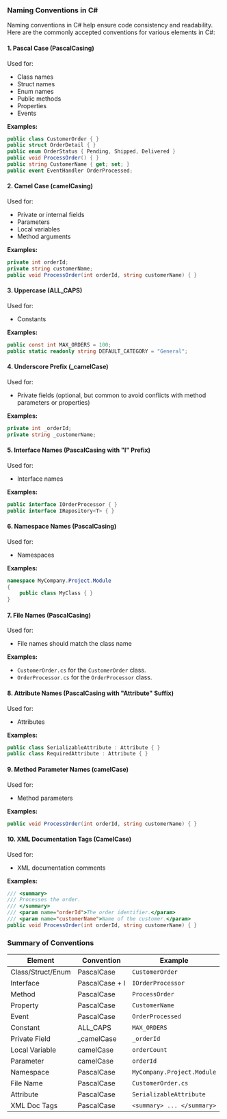 ### Naming Conventions in C#

Naming conventions in C# help ensure code consistency and readability. Here are the commonly accepted conventions for
various elements in C#:

#### 1. Pascal Case (PascalCasing)

Used for:

- Class names
- Struct names
- Enum names
- Public methods
- Properties
- Events

**Examples:**

```csharp
public class CustomerOrder { }
public struct OrderDetail { }
public enum OrderStatus { Pending, Shipped, Delivered }
public void ProcessOrder() { }
public string CustomerName { get; set; }
public event EventHandler OrderProcessed;
```

#### 2. Camel Case (camelCasing)

Used for:

- Private or internal fields
- Parameters
- Local variables
- Method arguments

**Examples:**

```csharp
private int orderId;
private string customerName;
public void ProcessOrder(int orderId, string customerName) { }
```

#### 3. Uppercase (ALL_CAPS)

Used for:

- Constants

**Examples:**

```csharp
public const int MAX_ORDERS = 100;
public static readonly string DEFAULT_CATEGORY = "General";
```

#### 4. Underscore Prefix (_camelCase)

Used for:

- Private fields (optional, but common to avoid conflicts with method parameters or properties)

**Examples:**

```csharp
private int _orderId;
private string _customerName;
```

#### 5. Interface Names (PascalCasing with "I" Prefix)

Used for:

- Interface names

**Examples:**

```csharp
public interface IOrderProcessor { }
public interface IRepository<T> { }
```

#### 6. Namespace Names (PascalCasing)

Used for:

- Namespaces

**Examples:**

```csharp
namespace MyCompany.Project.Module
{
    public class MyClass { }
}
```

#### 7. File Names (PascalCasing)

Used for:

- File names should match the class name

**Examples:**

- `CustomerOrder.cs` for the `CustomerOrder` class.
- `OrderProcessor.cs` for the `OrderProcessor` class.

#### 8. Attribute Names (PascalCasing with "Attribute" Suffix)

Used for:

- Attributes

**Examples:**

```csharp
public class SerializableAttribute : Attribute { }
public class RequiredAttribute : Attribute { }
```

#### 9. Method Parameter Names (camelCase)

Used for:

- Method parameters

**Examples:**

```csharp
public void ProcessOrder(int orderId, string customerName) { }
```

#### 10. XML Documentation Tags (CamelCase)

Used for:

- XML documentation comments

**Examples:**

```csharp
/// <summary>
/// Processes the order.
/// </summary>
/// <param name="orderId">The order identifier.</param>
/// <param name="customerName">Name of the customer.</param>
public void ProcessOrder(int orderId, string customerName) { }
```

### Summary of Conventions

| Element           | Convention     | Example                    |
|-------------------|----------------|----------------------------|
| Class/Struct/Enum | PascalCase     | `CustomerOrder`            |
| Interface         | PascalCase + I | `IOrderProcessor`          |
| Method            | PascalCase     | `ProcessOrder`             |
| Property          | PascalCase     | `CustomerName`             |
| Event             | PascalCase     | `OrderProcessed`           |
| Constant          | ALL_CAPS       | `MAX_ORDERS`               |
| Private Field     | _camelCase     | `_orderId`                 |
| Local Variable    | camelCase      | `orderCount`               |
| Parameter         | camelCase      | `orderId`                  |
| Namespace         | PascalCase     | `MyCompany.Project.Module` |
| File Name         | PascalCase     | `CustomerOrder.cs`         |
| Attribute         | PascalCase     | `SerializableAttribute`    |
| XML Doc Tags      | PascalCase     | `<summary> ... </summary>` |

